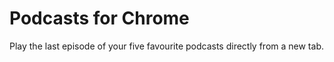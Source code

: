 # Podcasts for Chrome

Play the last episode of your five favourite podcasts directly from a new tab.

